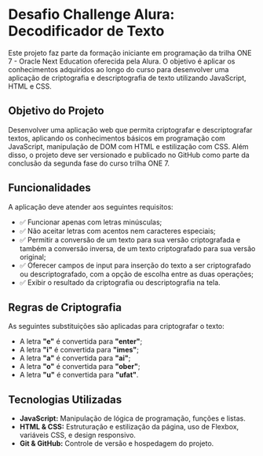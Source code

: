 # Desafio Challenge Alura: Decodificador de Texto

Este projeto faz parte da formação iniciante em programação da trilha ONE 7 - Oracle Next Education oferecida pela Alura. O objetivo é aplicar os conhecimentos adquiridos ao longo do curso para desenvolver uma aplicação de criptografia e descriptografia de texto utilizando JavaScript, HTML e CSS.

## Objetivo do Projeto

Desenvolver uma aplicação web que permita criptografar e descriptografar textos, aplicando os conhecimentos básicos em programação com JavaScript, manipulação de DOM com HTML e estilização com CSS. Além disso, o projeto deve ser versionado e publicado no GitHub como parte da conclusão da segunda fase do curso trilha ONE 7.

## Funcionalidades

A aplicação deve atender aos seguintes requisitos:

- ✅ Funcionar apenas com letras minúsculas;
- ✅ Não aceitar letras com acentos nem caracteres especiais;
- ✅ Permitir a conversão de um texto para sua versão criptografada e também a conversão inversa, de um texto criptografado para sua versão original;
- ✅ Oferecer campos de input para inserção do texto a ser criptografado ou descriptografado, com a opção de escolha entre as duas operações;
- ✅ Exibir o resultado da criptografia ou descriptografia na tela.

## Regras de Criptografia

As seguintes substituições são aplicadas para criptografar o texto:

- A letra **"e"** é convertida para **"enter"**;
- A letra **"i"** é convertida para **"imes"**;
- A letra **"a"** é convertida para **"ai"**;
- A letra **"o"** é convertida para **"ober"**;
- A letra **"u"** é convertida para **"ufat"**.

## Tecnologias Utilizadas

- **JavaScript:** Manipulação de lógica de programação, funções e listas.
- **HTML & CSS:** Estruturação e estilização da página, uso de Flexbox, variáveis CSS, e design responsivo.
- **Git & GitHub:** Controle de versão e hospedagem do projeto.
